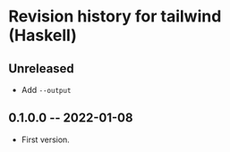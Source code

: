 # Revision history for tailwind (Haskell)

## Unreleased

- Add `--output`

## 0.1.0.0 -- 2022-01-08

* First version.

